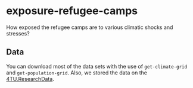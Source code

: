 # exposure-refugee-camps
How exposed the refugee camps are to various climatic shocks and stresses?

## Data
You can download most of the data sets with the use of `get-climate-grid` and `get-population-grid`. Also, we stored the data on the [4TU.ResearchData](https://figshare.com/s/86e5a5d5c4bd206a25c7).